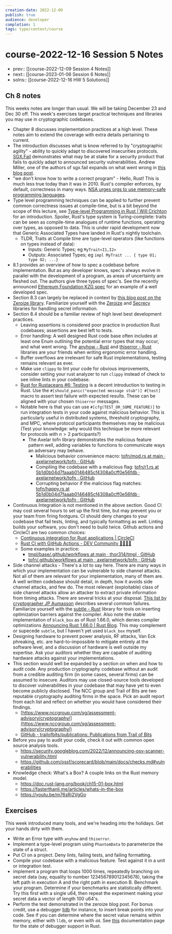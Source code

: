 ```yaml
---
creation-date: 2022-12-09
publish: true
audience: developer
completion: 1
tags: type/context/course
---
```

# course-2022-12-16 Session 5 Notes
- prev:: [[course-2022-12-09 Session 4 Notes]]
- next:: [[course-2023-01-06 Session 6 Notes]]
- solns:: [[course-2022-12-16 HW 5 Solutions]]

## Ch 8 notes
This weeks notes are longer than usual. We will be taking December 23 and Dec 30 off. This week's exercises target practical techniques and libraries you may use in cryptographic codebases.

- Chapter 8 discusses implementation practices at a high level. These notes aim to extend the coverage with extra details pertaining to current.
- The introduction discusses what is know referred to by "cryptographic agility" - ability to quickly adapt to discovered insecurities protocols. [SGX.Fail](http://sgx.fail/) demonstrates what may be at stake for a security product that fails to quickly adapt to announced security vulnerabilities. Andrew Miller, one of the authors of sgx.fail expands on what went wrong in [this blog post](https://medium.com/initc3org/tee-based-smart-contracts-and-sealing-pitfalls-eccd5d751329).
- "we don't know how to write a correct program" - Hello, Rust! This is much less true today than it was in 2010. Rust's compiler enforces, by default, correctness in many ways. [NSA urges orgs to use memory-safe programming languages](https://www.theregister.com/2022/11/11/nsa_urges_orgs_to_use/).
- Type level programming techniques can be applied to further prevent common correctness issues at compile-time, but is a bit beyond the scope of this lecture, see [Type-level Programming in Rust | Will Crichton](https://willcrichton.net/notes/type-level-programming/) for an introduction. Spoiler, Rust's type system is Turing-complete: traits can be seen as compile-time analogues of runtime functions, operating over types, as opposed to data. This is under rapid development now that Generic Associated Types have landed in Rust's nightly toolchain.
    -  TLDR, Traits at Compile time are type-level operators (like functions on types instead of data):
        - Inputs: Generic Types; eg `MyTrait<I1,I2>`
        - Outputs: Associated Types; eg `impl MyTrait ... { type O1; type O2; ...}`
- 8.1 provides an overview of how to spec a codebase before implementation. But as any developer knows, spec's always evolve in parallel with the development of a program, as areas of uncertainty are fleshed out. The authors give three types of spec's. See the recently announced [Ethereum Foundation KZG spec](https://github.com/ethereum/kzg-ceremony-specs/) for an example of a well developed spec.
- Section 8.3 can largely be replaced in context by [this blog post on the Zeroize library](https://benma.github.io/2020/10/16/rust-zeroize-move.html). Familiarize yourself with the [Zeroize](https://docs.rs/zeroize/latest/zeroize/index.html) and [Secrecy](https://docs.rs/secrecy/latest/secrecy/) libraries for handling secret information.
- Section 8.4 should be a familiar review of high level best development practices.
    - Leaving assertions is considered poor practice in production Rust codebases; assertions are best left to tests.
    - Error handling: A well designed Rust code base often includes at least one Enum outlining the potential error types that may occur, and what went wrong. The [anyhow - Rust](https://docs.rs/anyhow/latest/anyhow/)  and [thiserror - Rust](https://docs.rs/thiserror/1.0.37/thiserror/) libraries are your friends when writing ergonomic error handling.
    - Buffer overflows are irrelevant for safe Rust implementations, testing remains relevant as ever.
    - Make use `clippy` to lint your code for obvious improvements, consider setting your rust analyzer to run `clippy` instead of check to see inline lints in your codebase.
    - [Rust for Rustaceans #6: Testing](https://www.blog.khrynczenko.com/posts/post-2022-09-22-rust-testing/) is a decent introduction to testing in Rust. Use the `#[should_panic("expected message stub")] #[test]` macro to assert test failure with expected results. These can be aligned with your chosen `thiserror` messages.
    - Notable here is that you can use `#[cfg(TEST_OR_SOME_FEATURE)]` to run integration tests in your code against malicious behavior. This is particularly useful in distributed systems, threshold cryptography, and MPC, where protocol participants themselves may be malicious (Test your knowledge: why would this technique be more relevant for protocols with $n>2$ participants?)
        - The Axelar tofn library demonstrates the malicious feature pattern well, adding variables to functions to communicate ways an adversary may behave.
            - Malicious behavior convenience macro: [tofn/mod.rs at main · axelarnetwork/tofn · GitHub](https://github.com/axelarnetwork/tofn/blob/main/src/gg20/mod.rs)
            - Compliing the codebase with a malicious flag: [tofn/r1.rs at 5b1d0b04d7faaab0146485cf4308a0cff0e56fdb · axelarnetwork/tofn · GitHub](https://github.com/axelarnetwork/tofn/blob/5b1d0b04d7faaab0146485cf4308a0cff0e56fdb/src/gg20/sign/r1.rs#L37)
            - Corrupting behavior if the malicious flag matches:  [tofn/happy.rs at 5b1d0b04d7faaab0146485cf4308a0cff0e56fdb · axelarnetwork/tofn · GitHub](https://github.com/axelarnetwork/tofn/blob/5b1d0b04d7faaab0146485cf4308a0cff0e56fdb/src/gg20/sign/r3/happy.rs#L194)
- Continuous Integration is not mentioned in the above section. Good CI may cost several hours to set up the first time, but may prevent you or your team from firing footguns. CI should deny changes to your codebase that fail tests, linting, and typically formatting as well. Linting builds your software, you don't need to build twice. Github actions and CircleCI are two common choices:
    - [Continuous integration for Rust applications | CircleCI](https://circleci.com/blog/rust-ci/)
    - [Rust CI with GitHub Actions - DEV Community 👩‍💻👨‍💻](https://dev.to/bampeers/rust-ci-with-github-actions-1ne9)
    - Some examples in practice:
        - [tmpl/base/.github/workflows at main · thor314/tmpl · GitHub](https://github.com/thor314/tmpl/tree/43724bedbec3b8fe6a0e4915e607fc3190907475/base/.github/workflows)
        - [tofn/.github/workflows at main · axelarnetwork/tofn · GitHub](https://github.com/axelarnetwork/tofn/tree/main/.github/workflows)
- Side channel attacks - There's a lot to say here. There are many ways in which your implementation can be vulnerable to side channel attacks. Not all of them are relevant for your implementation, many of them are. A well written codebase should detail, in depth, how it avoids side channel attacks, and few do. The most relevant (exploitable) class of side channel attacks allow an attacker to extract private information from timing attacks. There are several tricks at your disposal. [This list by cryptographer JP Aumasson](https://github.com/veorq/cryptocoding) describes several common failures. Familiarize yourself with the [subtle - Rust](https://docs.rs/subtle/latest/subtle/) library for tools on inserting optimization barriers against the compiler. Also note the stable implementation of `black_box` as of Rust 1.66.0, which denies compiler optimizations [Announcing Rust 1.66.0 | Rust Blog](https://blog.rust-lang.org/2022/12/15/Rust-1.66.0.html). This may complement or supecede `subtle`, but I haven't yet used `black_box` myself.
- Designing hardware to prevent power analysis, RF attacks, Van Eck phreaking, etc. are hard-to-impossible to mitigate entirely at the software level, and a discussion of hardware is well outside my expertise. Ask your auditors whether they are capable of auditing hardware attacks against your implementations.
- This section would well be expanded by a section on when and how to audit code. Any production cryptography codebase without an audit from a credible auditing firm (in some cases, several firms) can be assumed to insecure. Auditors may use closed-source tools developed to discover vulnerabilities in your codebase that may have yet to even become publicly disclosed. The NCC group and Trail of Bits are two reputable cryptography auditing firms in the space. Pick an audit report from each list and reflect on whether you would have considered their findings.
    - [https://www.nccgroup.com/sg/assessment-advisory/cryptography/](https://www.nccgroup.com/sg/assessment-advisory/cryptography/)
    - [GitHub - trailofbits/publications: Publications from Trail of Bits](https://github.com/trailofbits/publications#security-reviews)
- Before you pay to audit your code, check it out with common open source analysis tools.
    - https://security.googleblog.com/2022/12/announcing-osv-scanner-vulnerability.html
    - https://github.com/ossf/scorecard/blob/main/docs/checks.md#vulnerabilities
- Knowledge check: What's a Box? A couple links on the Rust memory model.
    - https://doc.rust-lang.org/book/ch15-01-box.html
    - https://fasterthanli.me/articles/whats-in-the-box
    - https://youtu.be/m76sRj2VgGo

## Exercises
This week introduced many tools, and we're heading into the holidays. Get your hands dirty with them.
- Write an Error type with `anyhow` and `thiserror`.
- Implement a type-level program using `PhantomData` to parameterize the state of a struct.
- Put CI on a project. Deny lints, failing tests, and failing formatting.
- Compile your codebase with a malicious feature. Test against it in a unit or integration test.
- implement a program that loops 1000 times, repeatedly branching on secret data (say, equality to number 123456789012345678), taking the left path in execution A and the right path in execution B. Benchmark your program. Determine if your benchmarks are statistically different. Try this first with a single u64, then repeat the experiment making your secret data a vector of length 100 u64's.
- Perform the test demonstrated in the zeroize blog post. For bonus credit, use a debugger [lldb](https://marketplace.visualstudio.com/items?itemName=vadimcn.vscode-lldb) for instance, to insert break points into your code. See if you can determine where the secret value remains within memory, either with `lldb`, or even with `dd`. See [this](https://rustc-dev-guide.rust-lang.org/debugging-support-in-rustc.html) documentation page for the state of debugger support in Rust.
